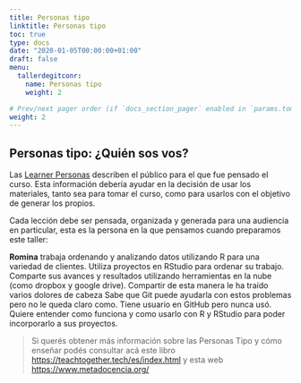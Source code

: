 ```yaml
---
title: Personas tipo
linktitle: Personas tipo
toc: true
type: docs
date: "2020-01-05T00:00:00+01:00"
draft: false
menu:
  tallerdegitconr:
    name: Personas tipo
    weight: 2

# Prev/next pager order (if `docs_section_pager` enabled in `params.toml`)
weight: 2
---
```



## Personas tipo: ¿Quién sos vos?

Las [Learner Personas](https://teachtogether.tech/es/index.html#s:process-personas) describen el público para el que fue pensado el curso.  Esta información debería ayudar en la decisión de usar los materiales, tanto sea para tomar el curso, como para usarlos con el objetivo de generar los propios.

Cada lección debe ser pensada, organizada y generada para una audiencia en particular, esta es la persona en la que pensamos cuando preparamos este taller:

**Romina** trabaja ordenando y analizando datos utilizando R para una variedad de clientes.
Utiliza proyectos en RStudio para ordenar su trabajo. Comparte sus avances y resultados utilizando herramientas en la nube (como dropbox y google drive).
Compartir de esta manera le ha traído varios dolores de cabeza Sabe que Git puede ayudarla con estos problemas pero no le queda claro como. Tiene usuario en GitHub pero nunca usó.
Quiere entender como funciona y como usarlo con R y RStudio para poder incorporarlo a sus proyectos.

> Si querés obtener más información sobre las Personas Tipo y cómo enseñar podés consultar acá este libro https://teachtogether.tech/es/index.html y esta web https://www.metadocencia.org/

